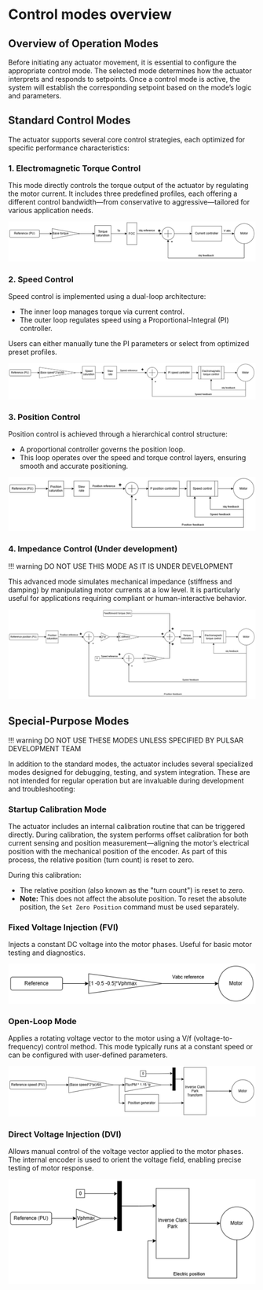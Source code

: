 # Control modes overview

## Overview of Operation Modes

Before initiating any actuator movement, it is essential to configure the appropriate control mode. The selected mode determines how the actuator interprets and responds to setpoints. Once a control mode is active, the system will establish the corresponding setpoint based on the mode’s logic and parameters.


## Standard Control Modes

The actuator supports several core control strategies, each optimized for specific performance characteristics:

### 1. Electromagnetic Torque Control

This mode directly controls the torque output of the actuator by regulating the motor current. It includes three predefined profiles, each offering a different control bandwidth—from conservative to aggressive—tailored for various application needs.

![Te scheme](figs/Te_scheme.png)

### 2. Speed Control

Speed control is implemented using a dual-loop architecture:

- The inner loop manages torque via current control.
- The outer loop regulates speed using a Proportional-Integral (PI) controller.

Users can either manually tune the PI parameters or select from optimized preset profiles.

![Spd scheme](figs/Spd_scheme.png)

### 3. Position Control

Position control is achieved through a hierarchical control structure:

- A proportional controller governs the position loop.
- This loop operates over the speed and torque control layers, ensuring smooth and accurate positioning.

![Pos scheme](figs/Pos_scheme.png)

### 4. Impedance Control (Under development)

!!! warning
    DO NOT USE THIS MODE AS IT IS UNDER DEVELOPMENT

This advanced mode simulates mechanical impedance (stiffness and damping) by manipulating motor currents at a low level. It is particularly useful for applications requiring compliant or human-interactive behavior. 

![Impedance scheme](figs/Impedance_scheme.png)

## Special-Purpose Modes

!!! warning
    DO NOT USE THESE MODES UNLESS SPECIFIED BY PULSAR DEVELOPMENT TEAM

In addition to the standard modes, the actuator includes several specialized modes designed for debugging, testing, and system integration. These are not intended for regular operation but are invaluable during development and troubleshooting:

### Startup Calibration Mode

The actuator includes an internal calibration routine that can be triggered directly. During calibration, the system performs offset calibration for both current sensing and position measurement—aligning the motor’s electrical position with the mechanical position of the encoder. As part of this process, the relative position (turn count) is reset to zero.

During this calibration:

- The relative position (also known as the "turn count") is reset to zero.
- **Note:** This does not affect the absolute position. To reset the absolute position, the `Set Zero Position` command must be used separately.

### Fixed Voltage Injection (FVI)

Injects a constant DC voltage into the motor phases. Useful for basic motor testing and diagnostics.

![FVI scheme](figs/FVI_scheme.png)

### Open-Loop Mode

Applies a rotating voltage vector to the motor using a V/f (voltage-to-frequency) control method. This mode typically runs at a constant speed or can be configured with user-defined parameters.

![OL scheme](figs/OL_scheme.png)

### Direct Voltage Injection (DVI)

Allows manual control of the voltage vector applied to the motor phases. The internal encoder is used to orient the voltage field, enabling precise testing of motor response.

![DVI scheme](figs/DVI_scheme.png)